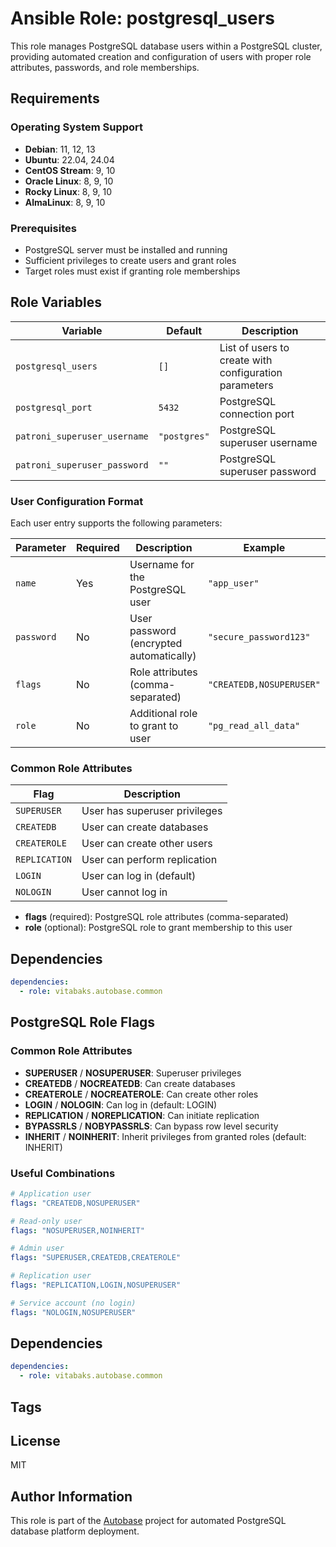 # Ansible Role: postgresql_users

This role manages PostgreSQL database users within a PostgreSQL cluster, providing automated creation and configuration of users with proper role attributes, passwords, and role memberships.

## Requirements

### Operating System Support

- **Debian**: 11, 12, 13
- **Ubuntu**: 22.04, 24.04
- **CentOS Stream**: 9, 10
- **Oracle Linux**: 8, 9, 10
- **Rocky Linux**: 8, 9, 10
- **AlmaLinux**: 8, 9, 10

### Prerequisites

- PostgreSQL server must be installed and running
- Sufficient privileges to create users and grant roles
- Target roles must exist if granting role memberships

## Role Variables

| Variable | Default | Description |
|----------|---------|-------------|
| `postgresql_users` | `[]` | List of users to create with configuration parameters |
| `postgresql_port` | `5432` | PostgreSQL connection port |
| `patroni_superuser_username` | `"postgres"` | PostgreSQL superuser username |
| `patroni_superuser_password` | `""` | PostgreSQL superuser password |

### User Configuration Format

Each user entry supports the following parameters:

| Parameter | Required | Description | Example |
|-----------|----------|-------------|---------|
| `name` | Yes | Username for the PostgreSQL user | `"app_user"` |
| `password` | No | User password (encrypted automatically) | `"secure_password123"` |
| `flags` | No | Role attributes (comma-separated) | `"CREATEDB,NOSUPERUSER"` |
| `role` | No | Additional role to grant to user | `"pg_read_all_data"` |

### Common Role Attributes

| Flag | Description |
|------|-------------|
| `SUPERUSER` | User has superuser privileges |
| `CREATEDB` | User can create databases |
| `CREATEROLE` | User can create other users |
| `REPLICATION` | User can perform replication |
| `LOGIN` | User can log in (default) |
| `NOLOGIN` | User cannot log in |
- **flags** (required): PostgreSQL role attributes (comma-separated)
- **role** (optional): PostgreSQL role to grant membership to this user

## Dependencies

```yaml
dependencies:
  - role: vitabaks.autobase.common
```

## PostgreSQL Role Flags

### Common Role Attributes

- **SUPERUSER** / **NOSUPERUSER**: Superuser privileges
- **CREATEDB** / **NOCREATEDB**: Can create databases
- **CREATEROLE** / **NOCREATEROLE**: Can create other roles
- **LOGIN** / **NOLOGIN**: Can log in (default: LOGIN)
- **REPLICATION** / **NOREPLICATION**: Can initiate replication
- **BYPASSRLS** / **NOBYPASSRLS**: Can bypass row level security
- **INHERIT** / **NOINHERIT**: Inherit privileges from granted roles (default: INHERIT)

### Useful Combinations

```yaml
# Application user
flags: "CREATEDB,NOSUPERUSER"

# Read-only user
flags: "NOSUPERUSER,NOINHERIT"

# Admin user
flags: "SUPERUSER,CREATEDB,CREATEROLE"

# Replication user
flags: "REPLICATION,LOGIN,NOSUPERUSER"

# Service account (no login)
flags: "NOLOGIN,NOSUPERUSER"
```


## Dependencies

```yaml
dependencies:
  - role: vitabaks.autobase.common
```

## Tags

## License

MIT

## Author Information

This role is part of the [Autobase](https://github.com/vitabaks/autobase) project for automated PostgreSQL database platform deployment.

